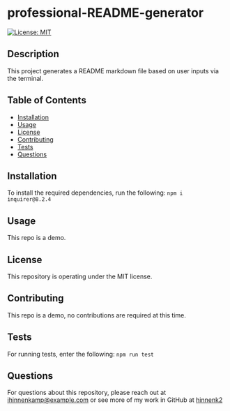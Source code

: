 # professional-README-generator
[![License: MIT](https://img.shields.io/badge/License-MIT-yellow.svg)](https://opensource.org/licenses/MIT)

## Description
This project generates a README markdown file based on user inputs via the terminal.

## Table of Contents
* [Installation](#installation)
* [Usage](#usage)
* [License](#license)
* [Contributing](#contributing)
* [Tests](#tests)
* [Questions](#questions)

## Installation
To install the required dependencies, run the following:
`
npm i inquirer@8.2.4
`

## Usage
This repo is a demo.

## License
This repository is operating under the MIT license.

## Contributing
This repo is a demo, no contributions are required at this time.

## Tests
For running tests, enter the following:
`
npm run test
`

## Questions
For questions about this repository, please reach out at [ihinnenkamp@example.com](mailto:ihinnenkamp@example.com) or see more of my work in GitHub at [hinnenk2](https://github.com/hinnenk2)
